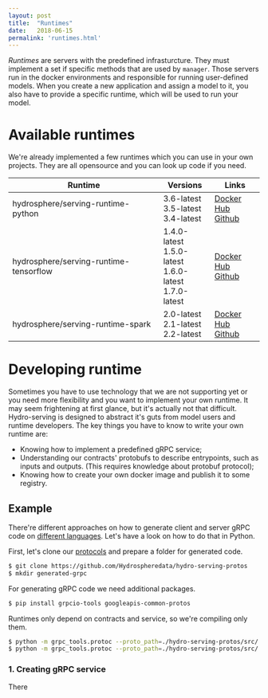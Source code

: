 ```yaml
---
layout: post
title:  "Runtimes"
date:   2018-06-15
permalink: 'runtimes.html'
---
```


 
_Runtimes_ are servers with the predefined infrasturcture. They must implement a set if specific methods that are used by `manager`. Those servers run in the docker environments and responsible for running user-defined models. When you create a new application and assign a model to it, you also have to provide a specific runtime, which will be used to run your model. 

# Available runtimes

We're already implemented a few runtimes which you can use in your own projects. They are all opensource and you can look up code if you need. 

| Runtime | Versions | Links
| ------- | ------- | ---- |
| hydrosphere/serving-runtime-python | 3.6-latest<br>3.5-latest<br>3.4-latest | [Docker Hub][docker-hub-python]<br>[Github][github-serving-python]|
| hydrosphere/serving-runtime-tensorflow | 1.4.0-latest<br>1.5.0-latest<br>1.6.0-latest<br>1.7.0-latest | [Docker Hub][docker-hub-tensorflow]<br>[Github][github-serving-tensorflow] |
| hydrosphere/serving-runtime-spark | 2.0-latest<br>2.1-latest<br>2.2-latest | [Docker Hub][docker-hub-spark]<br>[Github][github-serving-spark] |


# Developing runtime


Sometimes you have to use technology that we are not supporting yet or you need more flexibility and you want to implement your own runtime. It may seem frightening at first glance, but it's actually not that difficult. Hydro-serving is designed to abstract it's guts from model users and runtime developers. The key things you have to know to write your own runtime are: 

* Knowing how to implement a predefined gRPC service;
* Understanding our contracts' protobufs to describe entrypoints, such as inputs and outputs. (This requires knowledge about protobuf protocol);
* Knowing how to create your own docker image and publish it to some registry.


## Example

There're different approaches on how to generate client and server gRPC code on [different languages][grpc-docs]. Let's have a look on how to do that in Python.

First, let's clone our [protocols][github-serving-protos] and prepare a folder for generated code.

```sh
$ git clone https://github.com/Hydrospheredata/hydro-serving-protos
$ mkdir generated-grpc
```

For generating gRPC code we need additional packages. 

```sh
$ pip install grpcio-tools googleapis-common-protos
```

Runtimes only depend on contracts and service, so we're compiling only them.

```sh
$ python -m grpc_tools.protoc --proto_path=./hydro-serving-protos/src/ --python_out=./generated-grpc/ --grpc_python_out=./generated-grpc/ $(find ./src/hydro_serving_grpc/contract/ -type f)
$ python -m grpc_tools.protoc --proto_path=./hydro-serving-protos/src/ --python_out=./generated-grpc --grpc_python_out=./generated-grpc/ $(find ./src/hydro_serving_grpc/tf/api/ -type f)
```



### 1. Creating gRPC service

There

<!-- 
# Setting up Runtime

To set up a runtime simply execute the following lines in your terminal. Make sure, that _ML Lambda_ is running and also make sure, that __the name of the runtime__ (e.g. `name` value in the dictionary) __is consistent with the name of repository in the docker hub.__

```sh
curl -X POST --header 'Content-Type: application/json' --header 'Accept: application/json' -d '{
   "name": "NAME_OF_THE_RUNTIME",
   "version": "VERSION_OF_THE_RUNTIME",
   "modelTypes": [
     "string"
   ],
   "tags": [
     "string"
   ],
   "configParams": {}
 }' 'http://localhost:8080/api/v1/runtime'
```

# Available Runtimes

For your convinience we assembled a list of our latest available runtimes. Page `Tags` in the Docker Hub's repository contains all versions of the runtime.

## Python 3
{: #python}

- [Docker Hub][docker-hub-python]

```sh
curl -X POST --header 'Content-Type: application/json' --header 'Accept: application/json' -d '{
   "name": "hydrosphere/serving-runtime-python",
   "version": "3.6-latest",
   "modelTypes": [
     "string"
   ],
   "tags": [
     "string"
   ],
   "configParams": {}
 }' 'http://localhost:8080/api/v1/runtime'
```

## Spark 
{: #spark}

- [Docker Hub][docker-hub-spark]

```sh
curl -X POST --header 'Content-Type: application/json' --header 'Accept: application/json' -d '{
   "name": "hydrosphere/serving-runtime-spark",
   "version": "2.2-latest",
   "modelTypes": [
     "string"
   ],
   "tags": [
     "string"
   ],
   "configParams": {}
 }' 'http://localhost:8080/api/v1/runtime'
```

## TensorFlow
{: #tensorflow}

- [Docker Hub][docker-hub-tensorflow]

```sh
curl -X POST --header 'Content-Type: application/json' --header 'Accept: application/json' -d '{
   "name": "hydrosphere/serving-runtime-tensorflow",
   "version": "1.7.0-latest",
   "modelTypes": [
     "string"
   ],
   "tags": [
     "string"
   ],
   "configParams": {}
 }' 'http://localhost:8080/api/v1/runtime'
```

## SciKit
{: #scikit}

- [Docker Hub][docker-hub-scikit]

```sh
curl -X POST --header 'Content-Type: application/json' --header 'Accept: application/json' -d '{
   "name": "hydrosphere/serving-runtime-scikit",
   "version": "0.0.4-latest",
   "modelTypes": [
     "string"
   ],
   "tags": [
     "string"
   ],
   "configParams": {}
 }' 'http://localhost:8080/api/v1/runtime'
```

## PyTorch
{: #pytorch}

- [Docker Hub][docker-hub-pytorch]

```sh
curl -X POST --header 'Content-Type: application/json' --header 'Accept: application/json' -d '{
   "name": "hydrosphere/serving-runtime-pytorch",
   "version": "latest-cpu",
   "modelTypes": [
     "string"
   ],
   "tags": [
     "string"
   ],
   "configParams": {}
 }' 'http://localhost:8080/api/v1/runtime'
``` -->

[grpc-docs]: https://grpc.io/docs/
[docker-hub]: https://hub.docker.com/u/hydrosphere/
[docker-hub-python]: https://hub.docker.com/r/hydrosphere/serving-runtime-python/
[docker-hub-spark]: https://hub.docker.com/r/hydrosphere/serving-runtime-spark/
[docker-hub-tensorflow]: https://hub.docker.com/r/hydrosphere/serving-runtime-tensorflow/
[docker-hub-scikit]: https://hub.docker.com/r/hydrosphere/serving-runtime-scikit/
[docker-hub-pytorch]: https://hub.docker.com/r/hydrosphere/serving-runtime-pytorch/
[github-serving-python]: https://github.com/Hydrospheredata/hydro-serving-python
[github-serving-tensorflow]: https://github.com/Hydrospheredata/hydro-serving-tensorflow
[github-serving-spark]: https://github.com/Hydrospheredata/hydro-serving-spark
[github-serving-protos]: https://github.com/Hydrospheredata/hydro-serving-protos